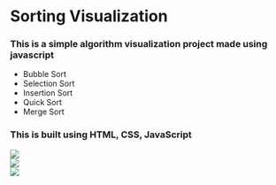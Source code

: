 # Sorting Visualization
### This is a simple algorithm  visualization project made using javascript 
- Bubble Sort 
- Selection Sort
- Insertion Sort
- Quick Sort
- Merge Sort

### This is built using HTML, CSS, JavaScript <br/>
<img src="img/img1.png"> <br/>
<img src="img/img2.png"> <br/>
<img src="img/img3.png"> <br/>
